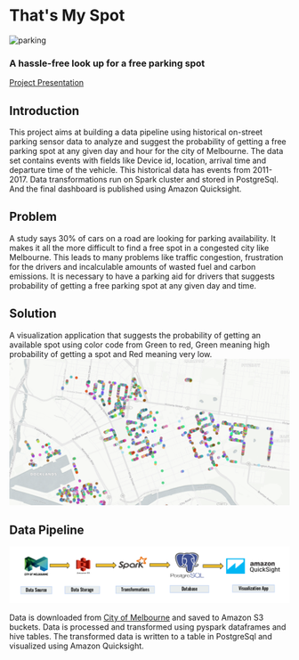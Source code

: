 # That's My Spot
![parking](https://github.githubassets.com/images/icons/emoji/unicode/1f17f.png?v8)
### A hassle-free look up for a free parking spot
[Project Presentation](https://docs.google.com/presentation/d/e/2PACX-1vRx3JwcXMyzI5oMRg-U0YlYKli9a701LnyJgkUt_VIyiQj46o3NX4LrTNz-cjQkATUSKNnCJUELir70/pub?start=false&loop=false&delayms=3000)


## Introduction
This project aims at building a data pipeline using historical on-street parking sensor data to analyze and suggest the probability of getting a free parking spot at any given day and hour for the city of Melbourne. The data set contains events with fields like Device id, location, arrival time and departure time of the vehicle. This historical data has events from 2011-2017. Data transformations run on Spark cluster and stored in PostgreSql. And the final dashboard is published using Amazon Quicksight.


## Problem
A study says 30% of cars on a road are looking for parking availability. It makes it all the more difficult to find a free spot in a congested city like Melbourne. This leads to many problems like traffic congestion, frustration for the drivers and incalculable amounts of wasted fuel and carbon emissions. It is necessary to have a parking aid for drivers that suggests probability of getting a free parking spot at any given day and time.

## Solution
A visualization application that suggests the probability of getting an available spot using color code from Green to red, Green meaning high probability of getting a spot and Red meaning very low.
![Demo](https://github.com/aaggarwal2805/InsightProject/blob/master/docs/Selection_011.png)

## Data Pipeline
![Process](https://github.com/aaggarwal2805/InsightProject/blob/master/docs/Selection_010.png)

Data is downloaded from [City of Melbourne](https://data.melbourne.vic.gov.au/browse?limitTo=datasets&q=parking+sensor&sortBy=relevance) and saved to Amazon S3 buckets. Data is processed and transformed using pyspark dataframes and hive tables. The transformed data is written to a table in PostgreSql and visualized using Amazon Quicksight.
